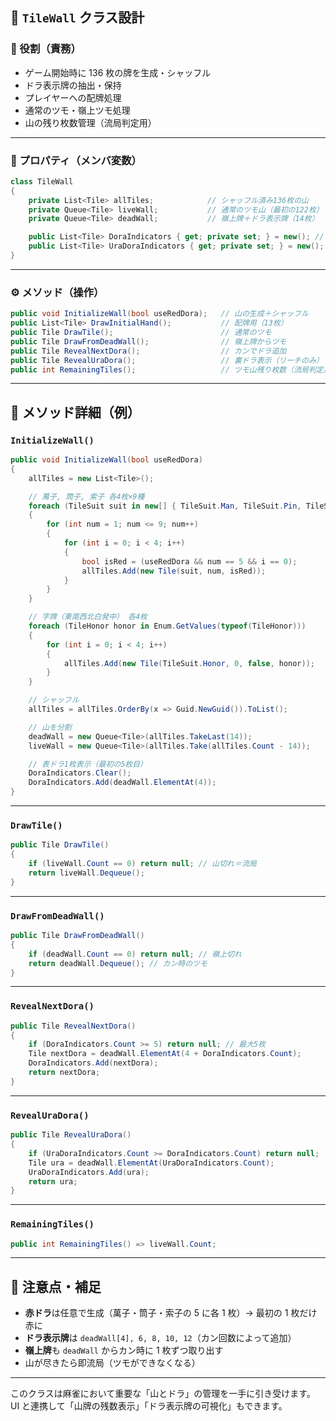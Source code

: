 ## 🧱 `TileWall` クラス設計

### 📌 役割（責務）

- ゲーム開始時に 136 枚の牌を生成・シャッフル
- ドラ表示牌の抽出・保持
- プレイヤーへの配牌処理
- 通常のツモ・嶺上ツモ処理
- 山の残り枚数管理（流局判定用）

---

### 🧾 プロパティ（メンバ変数）

```csharp
class TileWall
{
    private List<Tile> allTiles;            // シャッフル済み136枚の山
    private Queue<Tile> liveWall;           // 通常のツモ山（最初の122枚）
    private Queue<Tile> deadWall;           // 嶺上牌＋ドラ表示牌（14枚）

    public List<Tile> DoraIndicators { get; private set; } = new(); // 表ドラ
    public List<Tile> UraDoraIndicators { get; private set; } = new(); // 裏ドラ（リーチ時用）
}
```

---

### ⚙️ メソッド（操作）

```csharp
public void InitializeWall(bool useRedDora);   // 山の生成＋シャッフル
public List<Tile> DrawInitialHand();           // 配牌用（13枚）
public Tile DrawTile();                        // 通常のツモ
public Tile DrawFromDeadWall();                // 嶺上牌からツモ
public Tile RevealNextDora();                  // カンでドラ追加
public Tile RevealUraDora();                   // 裏ドラ表示（リーチのみ）
public int RemainingTiles();                   // ツモ山残り枚数（流局判定用）
```

---

## 🔧 メソッド詳細（例）

### `InitializeWall()`

```csharp
public void InitializeWall(bool useRedDora)
{
    allTiles = new List<Tile>();

    // 萬子, 筒子, 索子 各4枚×9種
    foreach (TileSuit suit in new[] { TileSuit.Man, TileSuit.Pin, TileSuit.Sou })
    {
        for (int num = 1; num <= 9; num++)
        {
            for (int i = 0; i < 4; i++)
            {
                bool isRed = (useRedDora && num == 5 && i == 0);
                allTiles.Add(new Tile(suit, num, isRed));
            }
        }
    }

    // 字牌（東南西北白発中） 各4枚
    foreach (TileHonor honor in Enum.GetValues(typeof(TileHonor)))
    {
        for (int i = 0; i < 4; i++)
        {
            allTiles.Add(new Tile(TileSuit.Honor, 0, false, honor));
        }
    }

    // シャッフル
    allTiles = allTiles.OrderBy(x => Guid.NewGuid()).ToList();

    // 山を分割
    deadWall = new Queue<Tile>(allTiles.TakeLast(14));
    liveWall = new Queue<Tile>(allTiles.Take(allTiles.Count - 14));

    // 表ドラ1枚表示（最初の5枚目）
    DoraIndicators.Clear();
    DoraIndicators.Add(deadWall.ElementAt(4));
}
```

---

### `DrawTile()`

```csharp
public Tile DrawTile()
{
    if (liveWall.Count == 0) return null; // 山切れ＝流局
    return liveWall.Dequeue();
}
```

---

### `DrawFromDeadWall()`

```csharp
public Tile DrawFromDeadWall()
{
    if (deadWall.Count == 0) return null; // 嶺上切れ
    return deadWall.Dequeue(); // カン時のツモ
}
```

---

### `RevealNextDora()`

```csharp
public Tile RevealNextDora()
{
    if (DoraIndicators.Count >= 5) return null; // 最大5枚
    Tile nextDora = deadWall.ElementAt(4 + DoraIndicators.Count);
    DoraIndicators.Add(nextDora);
    return nextDora;
}
```

---

### `RevealUraDora()`

```csharp
public Tile RevealUraDora()
{
    if (UraDoraIndicators.Count >= DoraIndicators.Count) return null;
    Tile ura = deadWall.ElementAt(UraDoraIndicators.Count);
    UraDoraIndicators.Add(ura);
    return ura;
}
```

---

### `RemainingTiles()`

```csharp
public int RemainingTiles() => liveWall.Count;
```

---

## 📌 注意点・補足

- **赤ドラ**は任意で生成（萬子・筒子・索子の 5 に各 1 枚）→ 最初の 1 枚だけ赤に
- **ドラ表示牌**は `deadWall[4], 6, 8, 10, 12`（カン回数によって追加）
- **嶺上牌**も `deadWall` からカン時に 1 枚ずつ取り出す
- 山が尽きたら即流局（ツモができなくなる）

---

このクラスは麻雀において重要な「山とドラ」の管理を一手に引き受けます。
UI と連携して「山牌の残数表示」「ドラ表示牌の可視化」もできます。
